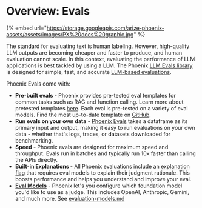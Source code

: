 # Overview: Evals

{% embed url="https://storage.googleapis.com/arize-phoenix-assets/assets/images/PX%20docs%20graphic.jpg" %}

The standard for evaluating text is human labeling. However, high-quality LLM outputs are becoming cheaper and faster to produce, and human evaluation cannot scale. In this context, evaluating the performance of LLM applications is best tackled by using a LLM. The Phoenix [LLM Evals library](../how-to-evals/running-pre-tested-evals/) is designed for simple, fast, and accurate [LLM-based evaluations](https://arize.com/llm-evaluation/).

Phoenix Evals come with:

* **Pre-built evals** - Phoenix provides pre-tested eval templates for common tasks such as RAG and function calling. Learn more about pretested templates [here](../how-to-evals/running-pre-tested-evals/). Each eval is pre-tested on a variety of eval models. Find the most up-to-date template on [GitHub](https://github.com/Arize-ai/phoenix/tree/main/tutorials/evals).
* **Run evals on your own data** - [Phoenix Evals](../how-to-evals/bring-your-own-evaluator.md) takes a dataframe as its primary input and output, making it easy to run evaluations on your own data - whether that's logs, traces, or datasets downloaded for benchmarking.
* **Speed** - Phoenix evals are designed for maximum speed and throughput. Evals run in batches and typically run 10x faster than calling the APIs directly.
* **Built-in Explanations -** All Phoenix evaluations include an [explanation flag](../concepts-evals/evals-with-explanations.md) that requires eval models to explain their judgment rationale. This boosts performance and helps you understand and improve your eval.
* [**Eval Models**](../concepts-evals/building-your-own-evals.md) - Phoenix let's you configure which foundation model you'd like to use as a judge. This includes OpenAI, Anthropic, Gemini, and much more. See [evaluation-models.md](../how-to-evals/evaluation-models.md "mention")

